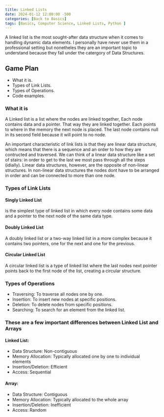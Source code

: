 ```yaml
---
title: Linked Lists
date: 2024-01-12 12:00:00 -500
categories: [Back to Basics]
tags: [Basics, Computer Science, Linked Lists, Python ]
---
```



A linked list is the most sought-after data structure when it comes to handling dynamic data elements. I personally have never use them in a professional setting but nonetheles they are an important topic to understand because they fall under the catergory of Data Structures.


## Game Plan

* What it is.
* Types of Link Lists.
* Types of Operations.
* Code examples.

### What it is

A Linked list is a list where the nodes are linked together, Each node contains data and a pointer. That way they are linked together. Each points to where in the memory the next node is placed. The last node contains null in its second field because it will point to no node.

An important characteristic of link lists is that they are linear data structure, which means that there is a sequence and an order to how they are contructed and traversed. We can think of a linear data structure like a set of stairs: in order to get to the last we most pass through all the steps (idially). Linear data structures, however, are the opposite of non-linear structures. In non-linear data structures the nodes dont have to be arranged in order and can be connected to more than one node.

### Types of Link Lists

#### Singly Linked List

is the simplest type of linked list in which every node contains some data and a pointer to the next node of the same data type.

#### Doubly Linked List

A doubly linked list or a two-way linked list in a more complex because it contains two pointers, one for the next and one for the previous.

#### Circular Linked List

A circular linked list is a type of linked list where the last nodes next pointer points back to the first node of the list, creating a circular structure.

### Types of Operations

* Traversing: To traverse all nodes one by one.
* Insertion:  To insert new nodes at specific positions.
* Deletion:   To delete nodes from specific positions.
* Searching:  To search for an element from the linked list.


### These are a few important differences between Linked List and Arrays

#### Linked List:
* Data Structure: Non-contiguous
* Memory Allocation: Typically allocated one by one to individual elements
* Insertion/Deletion: Efficient
* Access: Sequential
#### Array:

* Data Structure: Contiguous
* Memory Allocation: Typically allocated to the whole array
* Insertion/Deletion: Inefficient
* Access: Random